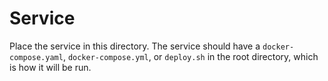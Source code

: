 # Service

Place the service in this directory.
The service should have a `docker-compose.yaml`, `docker-compose.yml`, or `deploy.sh` in the root directory, which is how it will be run.
